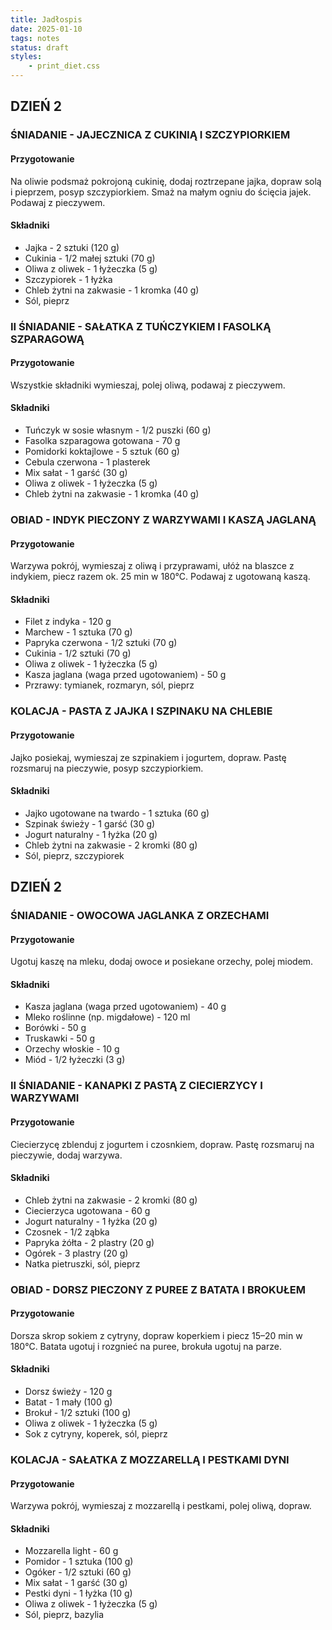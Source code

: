 ```yaml
---
title: Jadłospis
date: 2025-01-10  
tags: notes  
status: draft
styles: 
    - print_diet.css
---
```


## DZIEŃ 2

### ŚNIADANIE - JAJECZNICA Z CUKINIĄ I SZCZYPIORKIEM

#### Przygotowanie

Na oliwie podsmaż pokrojoną cukinię, dodaj roztrzepane jajka, dopraw solą i pieprzem, posyp szczypiorkiem. Smaż na małym ogniu do ścięcia jajek. Podawaj z pieczywem.  

#### Składniki

- Jajka - 2 sztuki (120 g)  
- Cukinia - 1/2 małej sztuki (70 g)  
- Oliwa z oliwek - 1 łyżeczka (5 g)  
- Szczypiorek - 1 łyżka  
- Chleb żytni na zakwasie - 1 kromka (40 g)  
- Sól, pieprz

### II ŚNIADANIE - SAŁATKA Z TUŃCZYKIEM I FASOLKĄ SZPARAGOWĄ

#### Przygotowanie

Wszystkie składniki wymieszaj, polej oliwą, podawaj z pieczywem.  

#### Składniki

- Tuńczyk w sosie własnym - 1/2 puszki (60 g)  
- Fasolka szparagowa gotowana - 70 g  
- Pomidorki koktajlowe - 5 sztuk (60 g)  
- Cebula czerwona - 1 plasterek  
- Mix sałat - 1 garść (30 g)  
- Oliwa z oliwek - 1 łyżeczka (5 g)  
- Chleb żytni na zakwasie - 1 kromka (40 g)

### OBIAD - INDYK PIECZONY Z WARZYWAMI I KASZĄ JAGLANĄ

#### Przygotowanie

Warzywa pokrój, wymieszaj z oliwą i przyprawami, ułóż na blaszce z indykiem, piecz razem ok. 25 min w 180°C. Podawaj z ugotowaną kaszą.  

#### Składniki

- Filet z indyka - 120 g  
- Marchew - 1 sztuka (70 g)  
- Papryka czerwona - 1/2 sztuki (70 g)  
- Cukinia - 1/2 sztuki (70 g)  
- Oliwa z oliwek - 1 łyżeczka (5 g)  
- Kasza jaglana (waga przed ugotowaniem) - 50 g  
- Przrawy: tymianek, rozmaryn, sól, pieprz

### KOLACJA - PASTA Z JAJKA I SZPINAKU NA CHLEBIE

#### Przygotowanie

Jajko posiekaj, wymieszaj ze szpinakiem i jogurtem, dopraw. Pastę rozsmaruj na pieczywie, posyp szczypiorkiem.  

#### Składniki

- Jajko ugotowane na twardo - 1 sztuka (60 g)  
- Szpinak świeży - 1 garść (30 g)  
- Jogurt naturalny - 1 łyżka (20 g)  
- Chleb żytni na zakwasie - 2 kromki (80 g)  
- Sól, pieprz, szczypiorek

## DZIEŃ 2

### ŚNIADANIE - OWOCOWA JAGLANKA Z ORZECHAMI

#### Przygotowanie

Ugotuj kaszę na mleku, dodaj owoce и posiekane orzechy, polej miodem.

#### Składniki

- Kasza jaglana (waga przed ugotowaniem) - 40 g  
- Mleko roślinne (np. migdałowe) - 120 ml  
- Borówki - 50 g  
- Truskawki - 50 g  
- Orzechy włoskie - 10 g  
- Miód - 1/2 łyżeczki (3 g)

### II ŚNIADANIE - KANAPKI Z PASTĄ Z CIECIERZYCY I WARZYWAMI

#### Przygotowanie

Ciecierzycę zblenduj z jogurtem i czosnkiem, dopraw. Pastę rozsmaruj na pieczywie, dodaj warzywa.  

#### Składniki

- Chleb żytni na zakwasie - 2 kromki (80 g)  
- Ciecierzyca ugotowana - 60 g  
- Jogurt naturalny - 1 łyżka (20 g)  
- Czosnek - 1/2 ząbka  
- Papryka żółta - 2 plastry (20 g)  
- Ogórek - 3 plastry (20 g)  
- Natka pietruszki, sól, pieprz

### OBIAD - DORSZ PIECZONY Z PUREE Z BATATA I BROKUŁEM

#### Przygotowanie

Dorsza skrop sokiem z cytryny, dopraw koperkiem i piecz 15–20 min w 180°C. Batata ugotuj i rozgnieć na puree, brokuła ugotuj na parze.  

#### Składniki

- Dorsz świeży - 120 g  
- Batat - 1 mały (100 g)  
- Brokuł - 1/2 sztuki (100 g)  
- Oliwa z oliwek - 1 łyżeczka (5 g)  
- Sok z cytryny, koperek, sól, pieprz

### KOLACJA - SAŁATKA Z MOZZARELLĄ I PESTKAMI DYNI

#### Przygotowanie

Warzywa pokrój, wymieszaj z mozzarellą i pestkami, polej oliwą, dopraw.  

#### Składniki

- Mozzarella light - 60 g  
- Pomidor - 1 sztuka (100 g)  
- Ogóker - 1/2 sztuki (60 g)  
- Mix sałat - 1 garść (30 g)  
- Pestki dyni - 1 łyżka (10 g)  
- Oliwa z oliwek - 1 łyżeczka (5 g)  
- Sól, pieprz, bazylia


